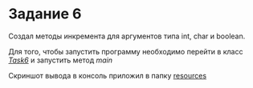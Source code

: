 # Задание 6

Создал методы инкремента для аргументов типа int, char и boolean.

Для того, чтобы запустить программу необходимо перейти в класс
[*Task6*](./Task6.java) и запустить метод *main*

Скриншот вывода в консоль приложил в папку [resources](./resources)
